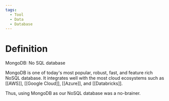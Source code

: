 ```yaml
---
tags:
  - Tool
  - Data
  - Database
---
```

# Definition

MongoDB: No SQL database

MongoDB is one of today's most popular, robust, fast, and feature rich NoSQL database. It integrates well with the most cloud ecosystems such as [[AWS]], [[Google Cloud]], [[Azure]], and [[Databricks]].

Thus, using MongoDB as our NoSQL database was a no-brainer.